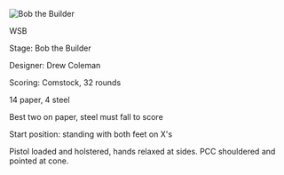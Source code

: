 ![Bob the Builder](https://github.com/bagellord/USPSA-Stages/blob/master/31%2B%20rounds/Bob%20the%20Builder%20-%2032%20Rounds%20-%20Comstock/Bob%20the%20Builder.png)

WSB

Stage: Bob the Builder

Designer: Drew Coleman

Scoring: Comstock, 32 rounds

14 paper, 4 steel

Best two on paper, steel must fall to score

Start position: standing with both feet on X's

Pistol loaded and holstered, hands relaxed at sides. PCC shouldered and pointed at cone.
